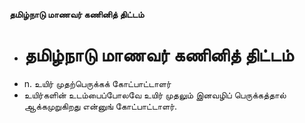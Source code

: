 **தமிழ்நாடு மாணவர் கணினித் திட்டம்**
- # தமிழ்நாடு மாணவர் கணினித் திட்டம்
- n. உயிர் முதற்பெருக்கக் கோட்பாட்டாளர்
- உயிர்களின் உடம்பைப்போலவே உயிர் முதலும் இனவழிப் பெருக்கத்தால் ஆக்கமுறுகிறது என்னுங் கோட்பாட்டாளர்.

